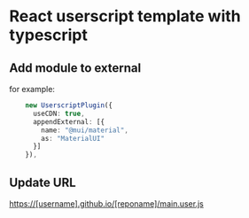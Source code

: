 # React userscript template with typescript

## Add module to external

for example:

```typescript:webpack.config.ts
    new UserscriptPlugin({
      useCDN: true,
      appendExternal: [{
        name: "@mui/material",
        as: "MaterialUI"
      }]
    }),
```

## Update URL

<https://[username].github.io/[reponame]/main.user.js>

